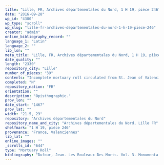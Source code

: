 ```yaml
---
title: "Lille, FR, Archives départementales du Nord, 1 H 19, pièce 246"
date: "2016-09-28"
wp_id: "4380"
wp_type: "scroll"
wp_slug: "lille-fr-archives-departementales-du-nord-1-h-19-piece-246"
creator: "admin"
online_bibliography_record: ""
language_1: "Latin"
language_2: ""
lib_lon: ""
meta_title: "Lille, FR, Archives départementales du Nord, 1 H 19, pièce 246"
date_quality: ""
length: "2330"
repository_city: "Lille"
number_of_pieces: "39"
contents: "Incomplete mortuary roll circulated from St. Jean of Valenciennes."
completed: "N"
repository_nation: "FR"
orientation: ""
description: "Opisthographic."
prov_lon: ""
date_start: "1467"
prov_lat: ""
width: "21.5, 23"
repository: "Archives départementales du Nord"
repository_name_and_city: "Archives départementales du Nord, Lille FR"
shelfmark: "1 H 19, pièce 246"
provenance: "France, Valenciennes"
lib_lat: ""
online_images: ""
_scrolls_id: "644"
type: "Mortuary Roll"
bibliography: "Dufour, Jean. Les Rouleaux Des Morts. Vol. 3. Monumenta Palaeographica Medii Aevi. Series Gallica. Turnhout: Brepols, 2009, no. 361."
---
```



